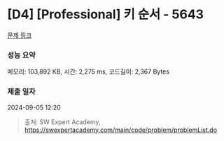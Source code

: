 # [D4] [Professional] 키 순서 - 5643 

[문제 링크](https://swexpertacademy.com/main/code/problem/problemDetail.do?contestProbId=AWXQsLWKd5cDFAUo) 

### 성능 요약

메모리: 103,892 KB, 시간: 2,275 ms, 코드길이: 2,367 Bytes

### 제출 일자

2024-09-05 12:20



> 출처: SW Expert Academy, https://swexpertacademy.com/main/code/problem/problemList.do